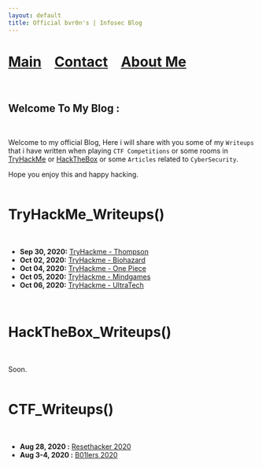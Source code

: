 ```yaml
---
layout: default
title: Official bvr0n's | Infosec Blog
---
```


# [Main](./index.md) &nbsp;&nbsp;   [Contact](./contact.md) &nbsp;&nbsp; [About Me](./aboutme.md) <br>

<br>

## Welcome To My Blog :
<br>

Welcome to my official Blog, Here i will share with you some of my `Writeups` that i have written when playing `CTF Competitions` or some rooms in [TryHackMe](https://tryhackme.com/) or [HackTheBox](https://www.hackthebox.eu/) or some `Articles` related to `CyberSecurity`.

Hope you enjoy this and happy hacking.<br>
<br>


# TryHackMe_Writeups() 
<br>

- **Sep 30, 2020:** [TryHackme - Thompson](./posts/thm/thompson.md)
- **Oct 02, 2020:** [TryHackme - Biohazard](./posts/thm/Biohazard.md)
- **Oct 04, 2020:** [TryHackme - One Piece](./posts/thm/one_piece.md)
- **Oct 05, 2020:** [TryHackme - Mindgames](./posts/thm/Mindgames.md)
- **Oct 06, 2020:** [TryHackme - UltraTech](./posts/thm/UltraTech.md)

<br clear="left">


# HackTheBox_Writeups()
<br>

Soon.
<br>
<br>

# CTF_Writeups()
<br>

- **Aug 28, 2020  :** [Resethacker 2020](./posts/ctf/resethacker.md)
- **Aug 3-4, 2020 :** [B01lers 2020](./posts/ctf/b01lers.md)

<br>
<br>
<br>
